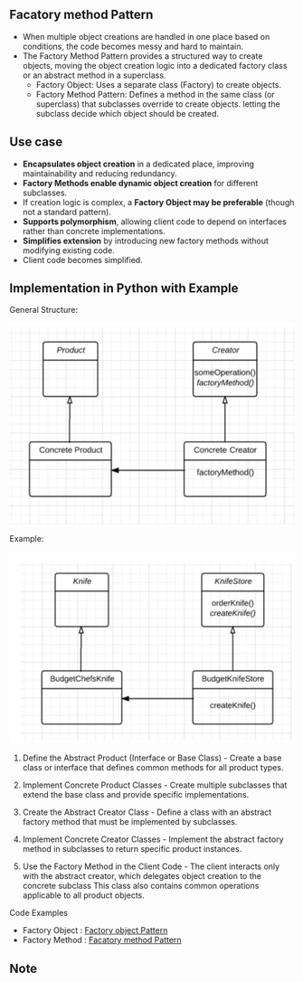 ## Facatory method Pattern
- When multiple object creations are handled in one place based on conditions, the code becomes messy and hard to maintain.
- The Factory Method Pattern provides a structured way to create objects, moving the object creation logic into a dedicated factory class or an abstract method in a superclass.
    - Factory Object: Uses a separate class (Factory) to create objects.
    - Factory Method Pattern: Defines a method in the same class (or superclass) that subclasses override to create objects. letting the subclass decide which object should be created.


## Use case 
- **Encapsulates object creation** in a dedicated place, improving maintainability and reducing redundancy.  
- **Factory Methods enable dynamic object creation** for different subclasses.  
- If creation logic is complex, a **Factory Object may be preferable** (though not a standard pattern).  
- **Supports polymorphism**, allowing client code to depend on interfaces rather than concrete implementations.  
- **Simplifies extension** by introducing new factory methods without modifying existing code.
- Client code becomes simplified.

  
## Implementation in Python with Example

General Structure:

![General Class Diagram](/design_patterns/resources/images/factory_method.png)

Example:

![Example Diagram](/design_patterns/resources/images/factory_method_example.png)


1. Define the Abstract Product (Interface or Base Class) - 
    Create a base class or interface that defines common methods for all product types.

2. Implement Concrete Product Classes - 
    Create multiple subclasses that extend the base class and provide specific implementations.

3. Create the Abstract Creator Class - 
    Define a class with an abstract factory method that must be implemented by subclasses.

4. Implement Concrete Creator Classes - 
    Implement the abstract factory method in subclasses to return specific product instances.

5. Use the Factory Method in the Client Code - 
    The client interacts only with the abstract creator, which delegates object creation to the concrete subclass
    This class also contains common operations applicable to all product objects.

Code Examples
- Factory Object : [Factory object Pattern](factory_object.py) 
- Factory Method : [Facatory method Pattern](factory_method.py) 

## **Note**  

